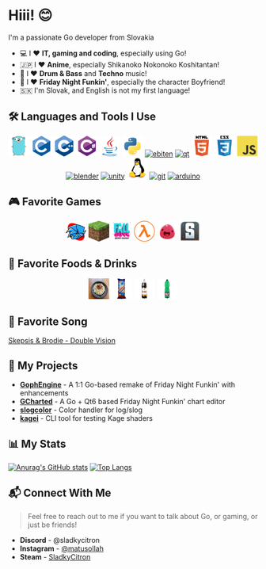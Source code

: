 # Hiii! 😊

I'm a passionate Go developer from Slovakia

- 💻 I ❤ **IT, gaming and coding**, especially using Go!
- 🇯🇵 I ❤ **Anime**, especially Shikanoko Nokonoko Koshitantan!
- 🎵 I ❤ **Drum & Bass** and **Techno** music!
- 🎤 I ❤ **Friday Night Funkin'**, especially the character Boyfriend!
- 🇸🇰 I'm Slovak, and English is not my first language!

## 🛠️ Languages and Tools I Use

<p align="center">
<a target="_blank" href="https://raw.githubusercontent.com/devicons/devicon/master/icons/go/go-original.svg" style="display: inline-block;"><img src="https://raw.githubusercontent.com/devicons/devicon/master/icons/go/go-original.svg" alt="go" width="42" height="42" /></a>
<a target="_blank" href="https://raw.githubusercontent.com/devicons/devicon/master/icons/c/c-original.svg" style="display: inline-block;"><img src="https://raw.githubusercontent.com/devicons/devicon/master/icons/c/c-original.svg" alt="c" width="42" height="42" /></a>
<a target="_blank" href="https://raw.githubusercontent.com/devicons/devicon/master/icons/cplusplus/cplusplus-original.svg" style="display: inline-block;"><img src="https://raw.githubusercontent.com/devicons/devicon/master/icons/cplusplus/cplusplus-original.svg" alt="cplusplus" width="42" height="42" /></a>
<a target="_blank" href="https://raw.githubusercontent.com/devicons/devicon/master/icons/csharp/csharp-original.svg" style="display: inline-block;"><img src="https://raw.githubusercontent.com/devicons/devicon/master/icons/csharp/csharp-original.svg" alt="csharp" width="42" height="42" /></a>
<a target="_blank" href="https://raw.githubusercontent.com/devicons/devicon/master/icons/java/java-original.svg" style="display: inline-block;"><img src="https://raw.githubusercontent.com/devicons/devicon/master/icons/java/java-original.svg" alt="java" width="42" height="42" /></a>
<a target="_blank" href="https://raw.githubusercontent.com/devicons/devicon/master/icons/python/python-original.svg" style="display: inline-block;"><img src="https://raw.githubusercontent.com/devicons/devicon/master/icons/python/python-original.svg" alt="python" width="42" height="42" /></a>
<a target="_blank" href="https://ebitengine.org/images/logo.png" style="display: inline-block;"><img src="https://ebitengine.org/images/logo.png" alt="ebiten" width="42" height="42" /></a>
<a target="_blank" href="https://upload.wikimedia.org/wikipedia/commons/0/0b/Qt_logo_2016.svg" style="display: inline-block;"><img src="https://upload.wikimedia.org/wikipedia/commons/0/0b/Qt_logo_2016.svg" alt="qt" width="42" height="42" /></a>
<a target="_blank" href="https://raw.githubusercontent.com/devicons/devicon/master/icons/html5/html5-original-wordmark.svg" style="display: inline-block;"><img src="https://raw.githubusercontent.com/devicons/devicon/master/icons/html5/html5-original-wordmark.svg" alt="html5" width="42" height="42" /></a>
<a target="_blank" href="https://raw.githubusercontent.com/devicons/devicon/master/icons/css3/css3-original-wordmark.svg" style="display: inline-block;"><img src="https://raw.githubusercontent.com/devicons/devicon/master/icons/css3/css3-original-wordmark.svg" alt="css3" width="42" height="42" /></a>
<a target="_blank" href="https://raw.githubusercontent.com/devicons/devicon/master/icons/javascript/javascript-original.svg" style="display: inline-block;"><img src="https://raw.githubusercontent.com/devicons/devicon/master/icons/javascript/javascript-original.svg" alt="javascript" width="42" height="42" /></a>
<a target="_blank" href="https://download.blender.org/branding/community/blender_community_badge_white.svg" style="display: inline-block;"><img src="https://download.blender.org/branding/community/blender_community_badge_white.svg" alt="blender" width="42" height="42" /></a>
<a target="_blank" href="https://www.vectorlogo.zone/logos/unity3d/unity3d-icon.svg" style="display: inline-block;"><img src="https://www.vectorlogo.zone/logos/unity3d/unity3d-icon.svg" alt="unity" width="42" height="42" /></a>
<a target="_blank" href="https://raw.githubusercontent.com/devicons/devicon/master/icons/linux/linux-original.svg" style="display: inline-block;"><img src="https://raw.githubusercontent.com/devicons/devicon/master/icons/linux/linux-original.svg" alt="linux" width="42" height="42" /></a>
<a target="_blank" href="https://www.vectorlogo.zone/logos/git-scm/git-scm-icon.svg" style="display: inline-block;"><img src="https://www.vectorlogo.zone/logos/git-scm/git-scm-icon.svg" alt="git" width="42" height="42" /></a>
<a target="_blank" href="https://cdn.worldvectorlogo.com/logos/arduino-1.svg" style="display: inline-block;"><img src="https://cdn.worldvectorlogo.com/logos/arduino-1.svg" alt="arduino" width="42" height="42" /></a>
</p>

## 🎮 Favorite Games

<p align="center">
<a target="_blank" href="https://github.com/MatusOllah/MatusOllah/blob/main/funkin.png?raw=true" style="display: inline-block;"><img src="https://github.com/MatusOllah/MatusOllah/blob/main/funkin.png?raw=true" alt="ebiten" width="42" height="42" /></a>
<a target="_blank" href="https://github.com/MatusOllah/MatusOllah/blob/main/minecraft.png?raw=true" style="display: inline-block;"><img src="https://github.com/MatusOllah/MatusOllah/blob/main/minecraft.png?raw=true" alt="ebiten" width="42" height="42" /></a>
<a target="_blank" href="https://github.com/MatusOllah/MatusOllah/blob/main/fall_guys.png?raw=true" style="display: inline-block;"><img src="https://github.com/MatusOllah/MatusOllah/blob/main/fall_guys.png?raw=true" alt="ebiten" width="42" height="42" /></a>
<a target="_blank" href="https://github.com/MatusOllah/MatusOllah/blob/main/half_life.png?raw=true" style="display: inline-block;"><img src="https://github.com/MatusOllah/MatusOllah/blob/main/half_life.png?raw=true" alt="ebiten" width="42" height="42" /></a>
<a target="_blank" href="https://github.com/MatusOllah/MatusOllah/blob/main/slime_rancher.png?raw=true" style="display: inline-block;"><img src="https://github.com/MatusOllah/MatusOllah/blob/main/slime_rancher.png?raw=true" alt="ebiten" width="42" height="42" /></a>
<a target="_blank" href="https://github.com/MatusOllah/MatusOllah/blob/main/satisfactory.png?raw=true" style="display: inline-block;"><img src="https://github.com/MatusOllah/MatusOllah/blob/main/satisfactory.png?raw=true" alt="ebiten" width="42" height="42" /></a>
</p>

## 🍛 Favorite Foods & Drinks

<p align="center">
<a target="_blank" href="https://github.com/MatusOllah/MatusOllah/blob/main/halusky.png?raw=true" style="display: inline-block;"><img src="https://github.com/MatusOllah/MatusOllah/blob/main/halusky.png?raw=true" alt="ebiten" width="42" height="42" /></a>
<a target="_blank" href="https://github.com/MatusOllah/MatusOllah/blob/main/horalky.png?raw=true" style="display: inline-block;"><img src="https://github.com/MatusOllah/MatusOllah/blob/main/horalky.png?raw=true" alt="ebiten" width="42" height="42" /></a>
<a target="_blank" href="https://github.com/MatusOllah/MatusOllah/blob/main/kofola.png?raw=true" style="display: inline-block;"><img src="https://github.com/MatusOllah/MatusOllah/blob/main/kofola.png?raw=true" alt="ebiten" width="42" height="42" /></a>
<a target="_blank" href="https://github.com/MatusOllah/MatusOllah/blob/main/baldovska.png?raw=true" style="display: inline-block;"><img src="https://github.com/MatusOllah/MatusOllah/blob/main/baldovska.png?raw=true" alt="ebiten" width="42" height="42" /></a>
</p>

## 🎵 Favorite Song

[Skepsis & Brodie - Double Vision](https://music.youtube.com/watch?v=Hz3DhgYmpXw)

## 🚀 My Projects

- [**GophEngine**](https://github.com/MatusOllah/gophengine) - A 1:1 Go-based remake of Friday Night Funkin' with enhancements
- [**GCharted**](https://github.com/MatusOllah/gcharted) - A Go + Qt6 based Friday Night Funkin' chart editor
- [**slogcolor**](https://github.com/MatusOllah/slogcolor) - Color handler for log/slog
- [**kagei**](https://github.com/MatusOllah/kagei) - CLI tool for testing Kage shaders

## 📊 My Stats

[![Anurag's GitHub stats](https://github-readme-stats.vercel.app/api?username=MatusOllah&theme=dark)](https://github.com/anuraghazra/github-readme-stats) [![Top Langs](https://github-readme-stats.vercel.app/api/top-langs/?username=MatusOllah&theme=dark&layout=compact&langs_count=8)](https://github.com/anuraghazra/github-readme-stats)

## 📬 Connect With Me

> Feel free to reach out to me if you want to talk about Go, or gaming, or just be friends!

- **Discord** - @sladkycitron
- **Instagram** - [@matusollah](https://www.instagram.com/matusollah/)
- **Steam** - [SladkyCitron](https://steamcommunity.com/id/SladkyCitron/)
